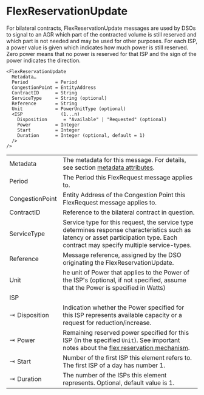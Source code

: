 <!--
SPDX-FileCopyrightText: 2020-2023 Contributors to the Shapeshifter project

SPDX-License-Identifier: Apache-2.0
-->

# FlexReservationUpdate

For bilateral contracts, FlexReservationUpdate messages are used by DSOs to signal to an AGR which part of the contracted volume is still reserved and which part is not needed and may be used for other purposes.
For each ISP, a power value is given which indicates how much power is still reserved. Zero power means that no power is reserved for that ISP and the sign of the power indicates the direction.

```
<FlexReservationUpdate
  Metadata…
  Period          = Period
  CongestionPoint = EntityAddress
  ContractID      = String
  ServiceType     = String (optional)
  Reference       = String
  Unit            = PowerUnitType (optional)
  <ISP              (1...n)
    Disposition      = "Available" | "Requested" (optional)
    Power         = Integer
    Start         = Integer
    Duration      = Integer (optional, default = 1)
  />
/>
```

|                 |                                                                                                                                                                                      |
|-----------------|--------------------------------------------------------------------------------------------------------------------------------------------------------------------------------------|
| Metadata        | The metadata for this message. For details, see section [metadata attributes](metadata-attributes.md).                                                                               |
| Period          | The Period this FlexRequest message applies to.                                                                                                                                      |
| CongestionPoint | Entity Address of the Congestion Point this FlexRequest message applies to.                                                                                                          |
| ContractID      | Reference to the bilateral contract in question.                                                                                                                                     |
| ServiceType     | Service type for this request, the service type determines response characteristics such as latency or asset participation type. Each contract may specify multiple service-types.   |
| Reference       | Message reference, assigned by the DSO originating the FlexReservationUpdate.                                                                                                        |
| Unit            | he unit of Power that applies to the Power of the ISP's (optional, if not specified, assume that the Power is specified in Watts)                                                    |
| ISP             |                                                                                                                                                                                      |
| ⇥ Disposition   | Indication whether the Power specified for this ISP represents available capacity or a request for reduction/increase.                                                               |
| ⇥ Power         | Remaining reserved power specified for this ISP (in the specified `Unit`). See important notes about the [flex reservation mechanism](../../appendix/flex-reservation-mechanism.md). |
| ⇥ Start         | Number of the first ISP this element refers to. The first ISP of a day has number 1.                                                                                                 |
| ⇥ Duration      | The number of the ISPs this element represents. Optional, default value is 1.                                                                                                        |
